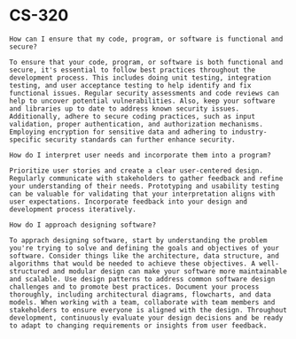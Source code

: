 # CS-320


    How can I ensure that my code, program, or software is functional and secure?
    
    To ensure that your code, program, or software is both functional and secure, it's essential to follow best practices throughout the development process. This includes doing unit testing, integration testing, and user acceptance testing to help identify and fix functional issues. Regular security assessments and code reviews can help to uncover potential vulnerabilities. Also, keep your software and libraries up to date to address known security issues. Additionally, adhere to secure coding practices, such as input validation, proper authentication, and authorization mechanisms. Employing encryption for sensitive data and adhering to industry-specific security standards can further enhance security.
    
    How do I interpret user needs and incorporate them into a program?

    Prioritize user stories and create a clear user-centered design. Regularly communicate with stakeholders to gather feedback and refine your understanding of their needs. Prototyping and usability testing can be valuable for validating that your interpretation aligns with user expectations. Incorporate feedback into your design and development process iteratively.
      
    How do I approach designing software?

    To apprach designing software, start by understanding the problem you're trying to solve and defining the goals and objectives of your software. Consider things like the architecture, data structure, and algorithms that would be needed to achieve these objectives. A well-structured and modular design can make your software more maintainable and scalable. Use design patterns to address common software design challenges and to promote best practices. Document your process thoroughly, including architectural diagrams, flowcharts, and data models. When working with a team, collaborate with team members and stakeholders to ensure everyone is aligned with the design. Throughout development, continuously evaluate your design decisions and be ready to adapt to changing requirements or insights from user feedback.

    

